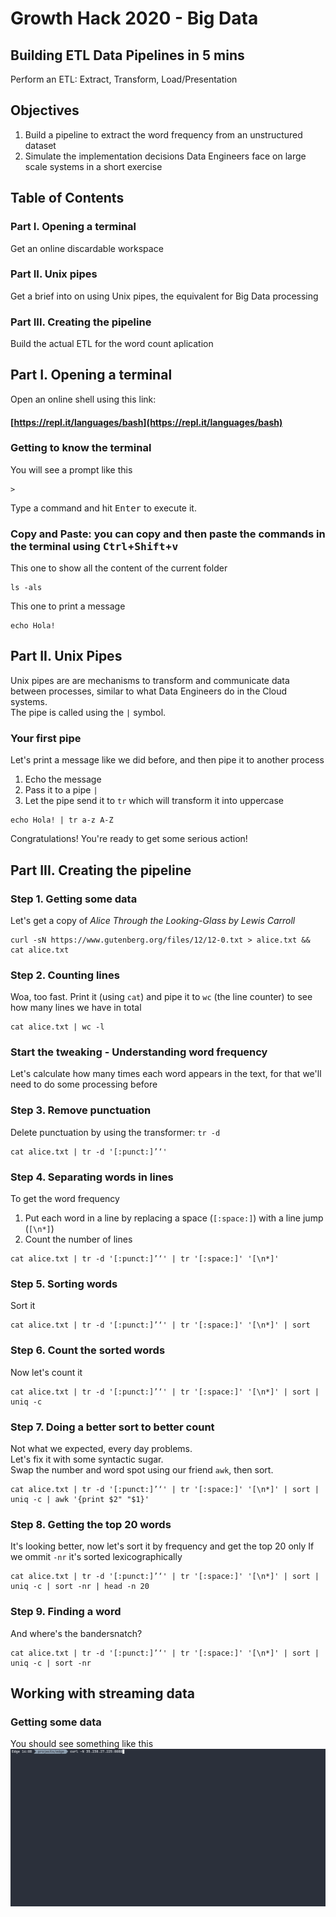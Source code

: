 # Growth Hack 2020 - Big Data
## Building ETL Data Pipelines in 5 mins
Perform an ETL: Extract, Transform, Load/Presentation

## Objectives
1. Build a pipeline to extract the word frequency from an unstructured dataset
1. Simulate the implementation decisions Data Engineers face on large scale systems in a short exercise

## Table of Contents
### Part I. Opening a terminal
Get an online discardable workspace
### Part II. Unix pipes
Get a brief into on using Unix pipes, the equivalent for Big Data processing
### Part III. Creating the pipeline
Build the actual ETL for the word count aplication

## Part I. Opening a terminal
Open an online shell using this link:  
#### [https://repl.it/languages/bash](https://repl.it/languages/bash)

### Getting to know the terminal
You will see a prompt like this
```
>
```
Type a command and hit <kbd>Enter</kbd> to execute it.

### Copy and Paste: you can copy and then paste the commands in the terminal using <kbd>Ctrl</kbd>+<kbd>Shift</kbd>+<kbd>v</kbd>

This one to show all the content of the current folder
```
ls -als
```
This one to print a message
```
echo Hola!
```

## Part II. Unix Pipes
Unix pipes are are mechanisms to transform and communicate data between processes, similar to what Data Engineers do in the Cloud systems.  
The pipe is called using the `|` symbol.

### Your first pipe
Let's print a message like we did before, and then pipe it to another process
1. Echo the message
2. Pass it to a pipe `|`
3. Let the pipe send it to `tr` which will transform it into uppercase
```
echo Hola! | tr a-z A-Z
```
Congratulations! You're ready to get some serious action!

## Part III. Creating the pipeline
### Step 1. Getting some data
Let's get a copy of *Alice Through the Looking-Glass by Lewis Carroll*
```
curl -sN https://www.gutenberg.org/files/12/12-0.txt > alice.txt && cat alice.txt
```

### Step 2. Counting lines
Woa, too fast.
Print it (using `cat`) and pipe it to `wc` (the line counter) to see how many lines we have in total
```
cat alice.txt | wc -l
```

### Start the tweaking - Understanding word frequency
Let's calculate how many times each word appears in the text, for that we'll need to do some processing before

### Step 3. Remove punctuation
Delete punctuation by using the transformer: `tr -d`
```
cat alice.txt | tr -d '[:punct:]’‘'
```

### Step 4. Separating words in lines   
To get the word frequency
1. Put each word in a line by replacing a space (`[:space:]`) with a line jump (`[\n*]`)
2. Count the number of lines
```
cat alice.txt | tr -d '[:punct:]’‘' | tr '[:space:]' '[\n*]'
```

### Step 5. Sorting words
Sort it
```
cat alice.txt | tr -d '[:punct:]’‘' | tr '[:space:]' '[\n*]' | sort
```

### Step 6. Count the sorted words
Now let's count it
```
cat alice.txt | tr -d '[:punct:]’‘' | tr '[:space:]' '[\n*]' | sort | uniq -c
```

### Step 7. Doing a better sort to better count
Not what we expected, every day problems.   
Let's fix it with some syntactic sugar.  
Swap the number and word spot using our friend `awk`, then sort.  
```
cat alice.txt | tr -d '[:punct:]’‘' | tr '[:space:]' '[\n*]' | sort | uniq -c | awk '{print $2" "$1}'
```

### Step 8. Getting the top 20 words
It's looking better, now let's sort it by frequency and get the top 20 only
If we ommit `-nr` it's sorted lexicographically
```
cat alice.txt | tr -d '[:punct:]’‘' | tr '[:space:]' '[\n*]' | sort | uniq -c | sort -nr | head -n 20
```

### Step 9. Finding a word
And where's the bandersnatch?
```
cat alice.txt | tr -d '[:punct:]’‘' | tr '[:space:]' '[\n*]' | sort | uniq -c | sort -nr
```

## Working with streaming data
### Getting some data
You should see something like this
![Demo Streaming Data](img/curl_stream.gif)

